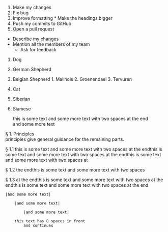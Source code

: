 

1. Make my changes
  1. Fix bug
  2. Improve formatting
    * Make the headings bigger
2. Push my commits to GitHub
3. Open a pull request
  * Describe my changes
  * Mention all the members of my team
    * Ask for feedback

1. Dog
  1. German Shepherd
  2. Belgian Shepherd
    1. Malinois
    2. Groenendael
    3. Tervuren
2. Cat
  1. Siberian
  2. Siamese
    
    
		this is some text
		and some more text with two spaces at the end  
		and some more text
		
		
§ 1. Principles  
principles give general guidance for the remaining parts.

  § 1.1 this is some text and some more text with two spaces at the endthis is some text and some more text with two spaces at the endthis is some text and some more text with two spaces at
	
  § 1.2 the endthis is some text and some more text with two spaces
	
  § 1.3 at the endthis is some text and some more text with two spaces at the endthis is some text and some more text with two spaces at the end  
	
	
	|and some more text|  
	
		|and some more text|  
		
			|and some more text|

        this text has 8 spaces in front  
			and continues
